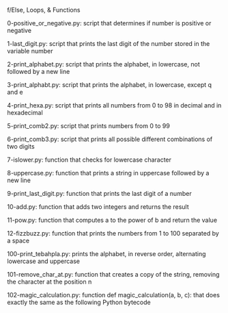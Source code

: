 f/Else, Loops, & Functions

0-positive_or_negative.py: script that determines if number is positive or negative

1-last_digit.py: script that prints the last digit of the number stored in the variable number

2-print_alphabet.py: script that prints the alphabet, in lowercase, not followed by a new line

3-print_alphabt.py: script that prints the alphabet, in lowercase, except q and e

4-print_hexa.py: script that prints all numbers from 0 to 98 in decimal and in hexadecimal

5-print_comb2.py: script that prints numbers from 0 to 99

6-print_comb3.py: script that prints all possible different combinations of two digits

7-islower.py: function that checks for lowercase character

8-uppercase.py: function that prints a string in uppercase followed by a new line


9-print_last_digit.py: function that prints the last digit of a number

10-add.py: function that adds two integers and returns the result

11-pow.py: function that computes a to the power of b and return the value

12-fizzbuzz.py: function that prints the numbers from 1 to 100 separated by a space

100-print_tebahpla.py: prints the alphabet, in reverse order, alternating lowercase and uppercase

101-remove_char_at.py: function that creates a copy of the string, removing the character at the position n

102-magic_calculation.py: function def magic_calculation(a, b, c): that does exactly the same as the following Python bytecode

